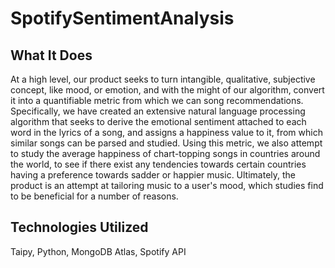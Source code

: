 # SpotifySentimentAnalysis

## What It Does
At a high level, our product seeks to turn intangible, qualitative, subjective concept, like mood, or emotion, and with the might of our algorithm, convert it into a quantifiable metric from which we can song recommendations. Specifically, we have created an extensive natural language processing algorithm that seeks to derive the emotional sentiment attached to each word in the lyrics of a song, and assigns a happiness value to it, from which similar songs can be parsed and studied. Using this metric, we also attempt to study the average happiness of chart-topping songs in countries around the world, to see if there exist any tendencies towards certain countries having a preference towards sadder or happier music. Ultimately, the product is an attempt at tailoring music to a user's mood, which studies find to be beneficial for a number of reasons.

## Technologies Utilized
Taipy, Python, MongoDB Atlas, Spotify API

